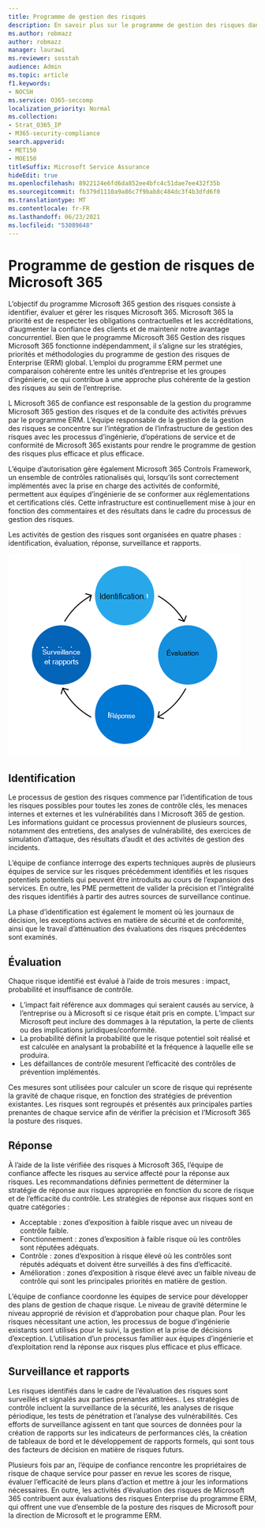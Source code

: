 ```yaml
---
title: Programme de gestion des risques
description: En savoir plus sur le programme de gestion des risques dans Microsoft 365
ms.author: robmazz
author: robmazz
manager: laurawi
ms.reviewer: sosstah
audience: Admin
ms.topic: article
f1.keywords:
- NOCSH
ms.service: O365-seccomp
localization_priority: Normal
ms.collection:
- Strat_O365_IP
- M365-security-compliance
search.appverid:
- MET150
- MOE150
titleSuffix: Microsoft Service Assurance
hideEdit: true
ms.openlocfilehash: 8922124e6fd6da852ee4bfc4c51dae7ee432f35b
ms.sourcegitcommit: fb379d1110a9a86c7f9bab8c484dc3f4b3dfd6f0
ms.translationtype: MT
ms.contentlocale: fr-FR
ms.lasthandoff: 06/23/2021
ms.locfileid: "53089648"
---
```

# <a name="microsoft-365-risk-management-program"></a>Programme de gestion de risques de Microsoft 365

L’objectif du programme Microsoft 365 gestion des risques consiste à identifier, évaluer et gérer les risques Microsoft 365. Microsoft 365 la priorité est de respecter les obligations contractuelles et les accréditations, d’augmenter la confiance des clients et de maintenir notre avantage concurrentiel. Bien que le programme Microsoft 365 Gestion des risques Microsoft 365 fonctionne indépendamment, il s’aligne sur les stratégies, priorités et méthodologies du programme de gestion des risques de Enterprise (ERM) global. L’emploi du programme ERM permet une comparaison cohérente entre les unités d’entreprise et les groupes d’ingénierie, ce qui contribue à une approche plus cohérente de la gestion des risques au sein de l’entreprise.

L Microsoft 365 de confiance est responsable de la gestion du programme Microsoft 365 gestion des risques et de la conduite des activités prévues par le programme ERM. L’équipe responsable de la gestion de la gestion des risques se concentre sur l’intégration de l’infrastructure de gestion des risques avec les processus d’ingénierie, d’opérations de service et de conformité de Microsoft 365 existants pour rendre le programme de gestion des risques plus efficace et plus efficace.

L’équipe d’autorisation gère également Microsoft 365 Controls Framework, un ensemble de contrôles rationalisés qui, lorsqu’ils sont correctement implémentés avec la prise en charge des activités de conformité, permettent aux équipes d’ingénierie de se conformer aux réglementations et certifications clés. Cette infrastructure est continuellement mise à jour en fonction des commentaires et des résultats dans le cadre du processus de gestion des risques.

Les activités de gestion des risques sont organisées en quatre phases : identification, évaluation, réponse, surveillance et rapports.

![Activités de processus de gestion des risques](../media/assurance-risk-management-review-process.png)

## <a name="identification"></a>Identification

Le processus de gestion des risques commence par l’identification de tous les risques possibles pour toutes les zones de contrôle clés, les menaces internes et externes et les vulnérabilités dans l Microsoft 365 de gestion. Les informations guidant ce processus proviennent de plusieurs sources, notamment des entretiens, des analyses de vulnérabilité, des exercices de simulation d’attaque, des résultats d’audit et des activités de gestion des incidents.

L’équipe de confiance interroge des experts techniques auprès de plusieurs équipes de service sur les risques précédemment identifiés et les risques potentiels potentiels qui peuvent être introduits au cours de l’expansion des services. En outre, les PME permettent de valider la précision et l’intégralité des risques identifiés à partir des autres sources de surveillance continue.

La phase d’identification est également le moment où les journaux de décision, les exceptions actives en matière de sécurité et de conformité, ainsi que le travail d’atténuation des évaluations des risques précédentes sont examinés.

## <a name="assessment"></a>Évaluation

Chaque risque identifié est évalué à l’aide de trois mesures : impact, probabilité et insuffisance de contrôle.

- L’impact fait référence aux dommages qui seraient causés au service, à l’entreprise ou à Microsoft si ce risque était pris en compte. L’impact sur Microsoft peut inclure des dommages à la réputation, la perte de clients ou des implications juridiques/conformité.
- La probabilité définit la probabilité que le risque potentiel soit réalisé et est calculée en analysant la probabilité et la fréquence à laquelle elle se produira.
- Les défaillances de contrôle mesurent l’efficacité des contrôles de prévention implémentés.

Ces mesures sont utilisées pour calculer un score de risque qui représente la gravité de chaque risque, en fonction des stratégies de prévention existantes. Les risques sont regroupés et présentés aux principales parties prenantes de chaque service afin de vérifier la précision et l’Microsoft 365 la posture des risques.

## <a name="response"></a>Réponse

À l’aide de la liste vérifiée des risques à Microsoft 365, l’équipe de confiance affecte les risques au service affecté pour la réponse aux risques. Les recommandations définies permettent de déterminer la stratégie de réponse aux risques appropriée en fonction du score de risque et de l’efficacité du contrôle. Les stratégies de réponse aux risques sont en quatre catégories :

- Acceptable : zones d’exposition à faible risque avec un niveau de contrôle faible.
- Fonctionnement : zones d’exposition à faible risque où les contrôles sont réputées adéquats.
- Contrôle : zones d’exposition à risque élevé où les contrôles sont réputés adéquats et doivent être surveillés à des fins d’efficacité.
- Amélioration : zones d’exposition à risque élevé avec un faible niveau de contrôle qui sont les principales priorités en matière de gestion.

L’équipe de confiance coordonne les équipes de service pour développer des plans de gestion de chaque risque. Le niveau de gravité détermine le niveau approprié de révision et d’approbation pour chaque plan. Pour les risques nécessitant une action, les processus de bogue d’ingénierie existants sont utilisés pour le suivi, la gestion et la prise de décisions d’exception. L’utilisation d’un processus familier aux équipes d’ingénierie et d’exploitation rend la réponse aux risques plus efficace et plus efficace.

## <a name="monitoring-and-reporting"></a>Surveillance et rapports

Les risques identifiés dans le cadre de l’évaluation des risques sont surveillés et signalés aux parties prenantes attitrées.. Les stratégies de contrôle incluent la surveillance de la sécurité, les analyses de risque périodique, les tests de pénétration et l’analyse des vulnérabilités. Ces efforts de surveillance agissent en tant que sources de données pour la création de rapports sur les indicateurs de performances clés, la création de tableaux de bord et le développement de rapports formels, qui sont tous des facteurs de décision en matière de risques futurs.

Plusieurs fois par an, l’équipe de confiance rencontre les propriétaires de risque de chaque service pour passer en revue les scores de risque, évaluer l’efficacité de leurs plans d’action et mettre à jour les informations nécessaires. En outre, les activités d’évaluation des risques de Microsoft 365 contribuent aux évaluations des risques Enterprise du programme ERM, qui offrent une vue d’ensemble de la posture des risques de Microsoft pour la direction de Microsoft et le programme ERM.
